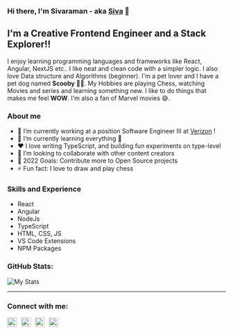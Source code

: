 ### Hi there, I'm Sivaraman - aka [Siva][website] 👋

## I'm a Creative Frontend Engineer and a Stack Explorer!!

I enjoy learning programming languages and frameworks like React, Angular, NextJS etc..
I like neat and clean code with a simpler logic.
I also love Data structure and Algorithms (beginner).
I'm a pet lover and I have a pet dog named **Scooby** 🐕‍🦺.
My Hobbies are playing Chess, watching Movies and series and learning something new.
I like to do things that makes me feel **WOW**.
I'm also a fan of Marvel movies 😅.

### About me

- 🔭 I’m currently working at a position Software Engineer III at [Verizon][company] !
- 🌱 I’m currently learning everything 🤣
- ❤️ I love writing TypeScript, and building fun experiments on type-level
- 👯 I’m looking to collaborate with other content creators
- 🥅 2022 Goals: Contribute more to Open Source projects
- ⚡ Fun fact: I love to draw and play chess

### Skills and Experience

- React
- Angular
- NodeJs
- TypeScript
- HTML, CSS, JS
- VS Code Extensions
- NPM Packages

### GitHub Stats:

![My Stats](https://github-readme-stats.vercel.app/api?username=R35007&show_icons=true&theme=github_dark)

---

### Connect with me:

<div style="display: flex; align-items: center">
  <a href="mailTo:sendmsg2siva@gmail.com" target="_blank" title="Email"><img  style="margin-right: 10px;" alt="Email" width="22px" height="22px" src="https://user-images.githubusercontent.com/23217228/205498586-4b6e1238-1727-4080-952c-6c3f00297949.png" /></a>
  <a href="https://r35007.github.io/Siva_Profile/" target="_blank" title="Profile"><img  style="margin-right: 10px;" alt="Profile" width="22px" height="22px" src="https://user-images.githubusercontent.com/23217228/205498178-e81459a8-21f9-44f9-9ef2-7847fdee9e8a.png" /></a>
  <a href="https://www.linkedin.com/in/sivaraman-r35007" target="_blank" title="LinkedIn"><img  style="margin-right: 10px;" alt="LinkedIn" width="22px" height="22px" src="https://user-images.githubusercontent.com/23217228/205498177-0c45d2eb-c9f0-4214-a4be-99cfed819025.png" /></a>
  <a href="https://www.instagram.com/art_glry/" target="_blank" title="Instagram"><img  style="margin-right: 10px;" alt="Instagram" width="22px" height="22px" src="https://user-images.githubusercontent.com/23217228/205498176-864f9ea0-0e29-4ea4-94ba-54f84a595a29.png" /></a>
</div>

[company]: https://www.verizon.com/
[website]: https://r35007.github.io/Siva_Profile/
